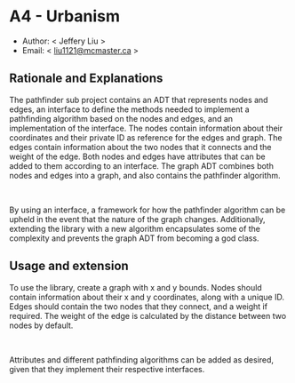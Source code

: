 # A4 - Urbanism

  * Author: < Jeffery Liu >
  * Email: < liu1121@mcmaster.ca >

## Rationale and Explanations

The pathfinder sub project contains an ADT that represents nodes and edges, an interface to define the methods needed to implement a pathfinding algorithm based on the nodes and edges,
and an implementation of the interface. The nodes contain information about their coordinates and their private ID as reference for the edges and graph. The edges contain information
about the two nodes that it connects and the weight of the edge. Both nodes and edges have attributes that can be added to them according to an interface. The graph ADT combines both
nodes and edges into a graph, and also contains the pathfinder algorithm. 

<br>

By using an interface, a framework for how the pathfinder algorithm can be upheld in the event that the nature
of the graph changes. Additionally, extending the library with a new algorithm encapsulates some of the complexity and prevents the graph ADT from becoming a god class.

## Usage and extension

To use the library, create a graph with x and y bounds. Nodes should contain information about their x and y coordinates, along with a unique ID. Edges should contain the two nodes that
they connect, and a weight if required. The weight of the edge is calculated by the distance between two nodes by default.

<br>

Attributes and different pathfinding algorithms can be added as desired, given that they implement their respective interfaces. 
